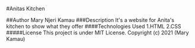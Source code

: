 #Anitas Kitchen

##Author
Mary Njeri Kamau
###Description
It's a website for Anita's kitchen to show what they offer
####Technologies Used
1.HTML
2.CSS
#####License
This project is under MIT License.
Copyright (c) 2021 (Mary Kamau)
